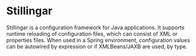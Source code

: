 # Stillingar

Stillingar is a configuration framework for Java applications. It supports runtime reloading of 
configuration files, which can consist of XML or properties files. When used in a Spring 
environment, configuration values can be autowired by expression or if XMLBeans/JAXB are used, by type.

